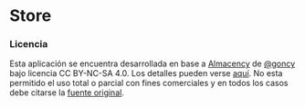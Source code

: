 # Store

### Licencia

Esta aplicación se encuentra desarrollada en base a [Almacency](https://github.com/goncy/store) de [@goncy](https://github.com/goncy) bajo licencia CC BY-NC-SA 4.0. Los detalles pueden verse [aquí](./LICENSE.md). No esta permitido el uso total o parcial con fines comerciales y en todos los casos debe citarse la [fuente original](https://github.com/goncy).